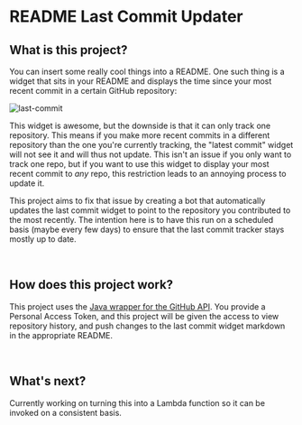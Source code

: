 # README Last Commit Updater

## What is this project?
You can insert some really cool things into a README. One such thing is a widget that sits in your README and displays 
the time since your most recent commit in a certain GitHub repository:

![last-commit](https://img.shields.io/github/last-commit/matthewgrosman/frank-ocean-bot.svg)


This widget is awesome, but the downside is that it can only track one repository. This means if you make more recent 
commits in a different repository than the one you're currently tracking, the "latest commit" widget will not see it 
and will thus not update. This isn't an issue if you only want to track one repo, but if you want to use this widget 
to display your most recent commit to *any* repo, this restriction leads to an annoying process to update it.

This project aims to fix that issue by creating a bot that automatically updates the last commit widget to point to 
the repository you contributed to the most recently. The intention here is to have this run on a scheduled basis 
(maybe every few days) to ensure that the last commit tracker stays mostly up to date.

<br>

## How does this project work?
This project uses the [Java wrapper for the GitHub API](https://github-api.kohsuke.org/). You provide a Personal 
Access Token, and this project will be given the access to view repository history, and push changes to the last 
commit widget markdown in the appropriate README.

<br>

## What's next?
Currently working on turning this into a Lambda function so it can be invoked on a consistent basis.